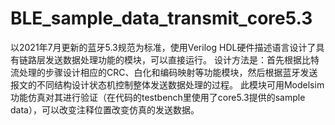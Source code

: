 # BLE_sample_data_transmit_core5.3
以2021年7月更新的蓝牙5.3规范为标准，使用Verilog HDL硬件描述语言设计了具有链路层发送数据处理功能的模块，可以直接运行。
设计方法是：首先根据比特流处理的步骤设计相应的CRC、白化和编码映射等功能模块，然后根据蓝牙发送报文的不同结构设计状态机控制整体发送数据处理的过程。
此模块可用Modelsim功能仿真对其进行验证（在代码的testbench里使用了core5.3提供的sample data），可以改变注释位置改变仿真的发送数据。
